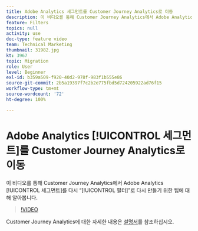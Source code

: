 ```yaml
---
title: Adobe Analytics 세그먼트를 Customer Journey Analytics로 이동
description: 이 비디오를 통해 Customer Journey Analytics에서 Adobe Analytics 세그먼트를 다시 “필터”로 다시 만들기 위한 팁에 대해 알아봅니다.
feature: Filters
topics: null
activity: use
doc-type: feature video
team: Technical Marketing
thumbnail: 31982.jpg
kt: 3967
topic: Migration
role: User
level: Beginner
exl-id: b359a509-f920-40d2-978f-983f1b555e86
source-git-commit: 2b5a19397f7c2b2e775fbd5d724205922ad76f15
workflow-type: tm+mt
source-wordcount: '72'
ht-degree: 100%

---
```


# Adobe Analytics [!UICONTROL 세그먼트]를 Customer Journey Analytics로 이동

이 비디오를 통해 Customer Journey Analytics에서 Adobe Analytics [!UICONTROL 세그먼트]를 다시 “[!UICONTROL 필터]”로 다시 만들기 위한 팁에 대해 알아봅니다.

>[!VIDEO](https://video.tv.adobe.com/v/31982/?quality=12)

Customer Journey Analytics에 대한 자세한 내용은 [설명서](https://docs.adobe.com/content/help/ko/analytics-platform/using/cja-landing.html)를 참조하십시오.
